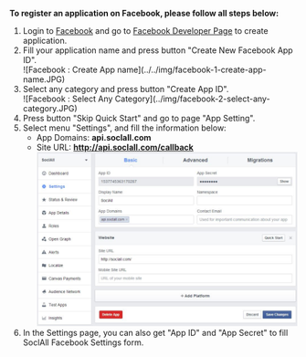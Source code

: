 __To register an application on Facebook, please follow all steps below:__

1. Login to [Facebook](http://www.facebook.com) and go to [Facebook Developer Page](https://developers.facebook.com/quickstarts/?platform=web) to create application.
2. Fill your application name and press button "Create New Facebook App ID".
    <div class="soclall-br"></div>
    ![Facebook : Create App name](../../img/facebook-1-create-app-name.JPG)
    <div class="soclall-br"></div>
3. Select any category and press button "Create App ID".
    <div class="soclall-br"></div>
    ![Facebook : Select Any Category](../img/facebook-2-select-any-category.JPG)
    <div class="soclall-br"></div>
4. Press button "Skip Quick Start" and go to page "App Setting".
5. Select menu "Settings", and fill the information below:
    * App Domains: __api.soclall.com__
    * Site URL: __http://api.soclall.com/callback__  
    ![Facebook : Setting Page](../img/facebook-3-setting-page.JPG)
    <div class="soclall-br"></div>
6. In the Settings page, you can also get "App ID" and "App Secret" to fill SoclAll Facebook Settings form.